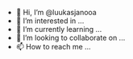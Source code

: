 - 👋 Hi, I’m @luukasjanooa
- 👀 I’m interested in ...
- 🌱 I’m currently learning ...
- 💞️ I’m looking to collaborate on ...
- 📫 How to reach me ...

<!---
luukasjanooa/luukasjanooa is a ✨ special ✨ repository because its `README.md` (this file) appears on your GitHub profile.
You can click the Preview link to take a look at your changes.
--->

